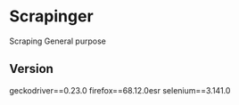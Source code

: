 # Scrapinger
Scraping General purpose

## Version
geckodriver==0.23.0
firefox==68.12.0esr
selenium==3.141.0
